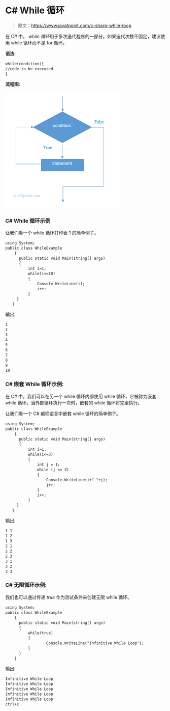 # C# While 循环

> 原文：<https://www.javatpoint.com/c-sharp-while-loop>

在 C# 中， *while 循环*用于多次迭代程序的一部分。如果迭代次数不固定，建议使用 while 循环而不是 for 循环。

**语法:**

```
while(condition){
//code to be executed
}

```

**流程图:**

![flowchart of C# while loop](img/9b819449e9d1704cc25c1b88ea329571.png)

### C# While 循环示例

让我们看一个 while 循环打印表 1 的简单例子。

```
using System;
public class WhileExample
    {
      public static void Main(string[] args)
      {
          int i=1;  
          while(i<=10) 
          {
              Console.WriteLine(i);
              i++;
          }  
     }
   }

```

输出:

```
1
2
3
4
5
6
7
8
9
10

```

### C# 嵌套 While 循环示例:

在 C# 中，我们可以在另一个 while 循环内部使用 while 循环，它被称为嵌套 while 循环。当外部循环执行一次时，嵌套的 while 循环将完全执行。

让我们看一个 C# 编程语言中嵌套 while 循环的简单例子。

```
using System;
public class WhileExample
    {
      public static void Main(string[] args)
      {
          int i=1;  
          while(i<=3) 
          {
              int j = 1;
              while (j <= 3)
              {
                  Console.WriteLine(i+" "+j);
                  j++;
              }
              i++;
          }  
     }
   }

```

输出:

```
1 1
1 2
1 3
2 1
2 2 
2 3
3 1
3 2
3 3

```

### C# 无限循环示例:

我们也可以通过传递 *true* 作为测试条件来创建无限 while 循环。

```
using System;
public class WhileExample
    {
      public static void Main(string[] args)
      {
          while(true)
          {
                  Console.WriteLine("Infinitive While Loop");
          }  
      }
    }

```

输出:

```
Infinitive While Loop 
Infinitive While Loop
Infinitive While Loop
Infinitive While Loop
Infinitive While Loop
ctrl+c

```